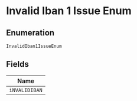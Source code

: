 
# Invalid Iban 1 Issue Enum

## Enumeration

`InvalidIban1IssueEnum`

## Fields

| Name |
|  --- |
| `iNVALIDIBAN` |

